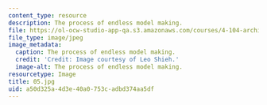 ```yaml
---
content_type: resource
description: The process of endless model making.
file: https://ol-ocw-studio-app-qa.s3.amazonaws.com/courses/4-104-architecture-studio-intentions-spring-2005/a50d325a4d3e40a0753cadbd374aa5df_05.jpg
file_type: image/jpeg
image_metadata:
  caption: The process of endless model making.
  credit: 'Credit: Image courtesy of Leo Shieh.'
  image-alt: The process of endless model making.
resourcetype: Image
title: 05.jpg
uid: a50d325a-4d3e-40a0-753c-adbd374aa5df
---
```

